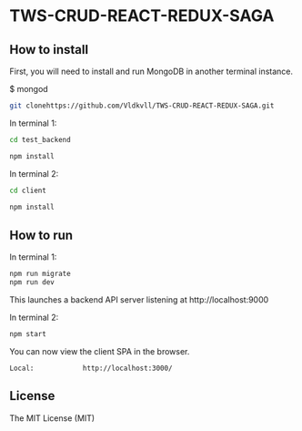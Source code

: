 # TWS-CRUD-REACT-REDUX-SAGA

## How to install

First, you will need to install and run MongoDB in another terminal instance.

$ mongod

```bash
git clonehttps://github.com/Vldkvll/TWS-CRUD-REACT-REDUX-SAGA.git

```

In terminal 1:

```bash
cd test_backend

npm install

```

In terminal 2:

```bash
cd client

npm install

```

## How to run

In terminal 1:

```bash
npm run migrate
npm run dev
```

This launches a backend API server listening at http://localhost:9000 

In terminal 2:

```bash
npm start
```

You can now view the client SPA in the browser.

    Local:            http://localhost:3000/
   


## License

The MIT License (MIT) 
